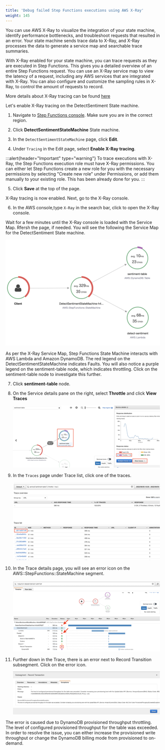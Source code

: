 ```yaml
---
title: 'Debug failed Step Functions executions using AWS X-Ray'
weight: 145
---
```


You can use AWS X-Ray to visualize the integration of your state machine, identify performance bottlenecks, and troubleshoot requests that resulted in an error. Your state machine sends trace data to X-Ray, and X-Ray processes the data to generate a service map and searchable trace summaries.

With X-Ray enabled for your state machine, you can trace requests as they are executed in Step Functions. This gives you a detailed overview of an entire Step Functions request. You can use an X-Ray service map to view the latency of a request, including any AWS services that are integrated with X-Ray. You can also configure and customize the sampling rules in X-Ray, to control the amount of requests to record.

More details about X-Ray tracing can be found [here](https://docs.aws.amazon.com/step-functions/latest/dg/concepts-xray-tracing.html)

Let's enable X-Ray tracing on the DetectSentiment State machine.

1. Navigate to [Step Functions console](https://console.aws.amazon.com/states/home). Make sure you are in the correct region.

2. Click **DetectSentimentStateMachine** State machine.

3. In the `DetectSentimentStateMachine` page, click **Edit**.

4. Under `Tracing` in the Edit page, select **Enable X-Ray tracing**.

:::alert{header="Important" type="warning"}
To trace executions with X-Ray, the Step Functions execution role must have X-Ray permissions. You can either let Step Functions create a new role for you with the necessary permissions by selecting "Create new role" under Permissions, or add them manually to your existing role. This has been already done for you.
:::

5. Click **Save** at the top of the page.

X-Ray tracing is now enabled. Next, go to the X-Ray console.

6. In the AWS console,type `X-Ray` in the search bar, click to open the X-Ray console.

Wait for a few minutes until the X-Ray console is loaded with the Service Map. Rfersh the page, if needed.  You will see the following the Service Map for the DetectSentiment State machine. 

   ![Service Map](/static/img/module-12/x-ray-service-map.png)

As per the X-Ray Service Map, Step Functions State Machine interacts with AWS Lambda and Amazon DynamoDB. 
The red legend on the DetectSentimentStateMachine indicates Faults. You will also notice a purple legend on the sentiment-table node, which indicates throttling. Click on the sentiment-table node to investigate this further.

7. Click **sentiment-table** node.

8. On the Service details pane on the right, select **Throttle** and click **View Traces**

   ![View Traces](/static/img/module-12/x-ray-view-traces.png)

9. In the `Traces` page under Trace list, click one of the traces. 

   ![View Traces](/static/img/module-12/x-ray-traces-list.png)

10. In the Trace details page, you will see an error icon on the AWS::StepFunctions::StateMachine segment.

    ![View Traces](/static/img/module-12/x-ray-trace-error.png)

11. Further down in the Trace, there is an error next to Record Transition subsegment. Click on the error icon.

    ![View Traces](/static/img/module-12/x-ray-exception.png)

The error is caused due to DynamoDB provisioned throughput throttling. 	The level of configured provisioned throughput for the table was exceeded. In order to resolve the issue, you can either increase the provisioned write throughput or change the DynamoDB billing mode from provisioned to on-demand.








